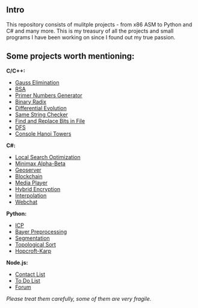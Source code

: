 ## Intro

This repository consists of mulitple projects - from x86 ASM to Python and C# and many more. This is my treasury of all the projects and small programs I have been working on since I found out my true passion.

## Some projects worth mentioning:
**C/C++:**
* [Gauss Elimination](c_cpp_projects/gauss_elimination)
* [RSA](c_cpp_projects/rsa)
* [Primer Numbers Generator](c_cpp_projects/prime_numbers_generator)
* [Binary Radix](c_cpp_projects/bin_radix)
* [Differential Evolution](c_cpp_projects/differential_evolution_std_thread)
* [Same String Checker](c_cpp_projects/same_string_checker)
* [Find and Replace Bits in File](c_cpp_projects/replace_find_bits)
* [DFS](c_cpp_projects/DFS)
* [Console Hanoi Towers](c_cpp_projects/hanoi__towers)

**C#:**
* [Local Search Optimization](dotnet_projects/local_search_algos)
* [Minimax Alpha-Beta](dotnet_projects/minimax_alpha_beta)
* [Geoserver](dotnet_projects/geoserver)
* [Blockchain](dotnet_projects/blockchain)
* [Media Player](dotnet_projects/media_player)
* [Hybrid Encryption](dotnet_projects/hybrid_encryption)
* [Interpolation](dotnet_projects/interpolation)
* [Webchat](dotnet_projects/webchat)

**Python:**
* [ICP](python_projects/computer_vision_ICP)
* [Bayer Preprocessing](python_projects/computer_vision_bayer)
* [Segmentation](python_projects/computer_vision_segmentation)
* [Topological Sort](python_projects/topo_sort)
* [Hopcroft-Karp](python_projects/hopcroft_karp)

**Node.js:**
* [Contact List](node_projects/simple_contact_list)
* [To Do List](node_projects/todo_list)
* [Forum](node_projects/forum)

*Please treat them carefully, some of them are very fragile.*
